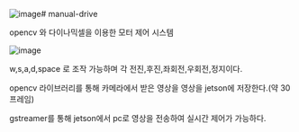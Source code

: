 ![image](https://github.com/user-attachments/assets/eeabb0d0-bc1c-4a8a-923c-cbd601c9e491)# manual-drive

opencv 와 다이나믹셀을 이용한 모터 제어 시스템

![image](https://github.com/user-attachments/assets/59235a89-b270-4397-ac28-9e863fca7136)


w,s,a,d,space 로 조작 가능하며 각 전진,후진,좌회전,우회전,정지이다.

opencv 라이브러리를 통해 카메라에서 받은 영상을 영상을 jetson에 저장한다.(약 30프레임)

gstreamer를 통해 jetson에서 pc로 영상을 전송하여 실시간 제어가 가능하다.
